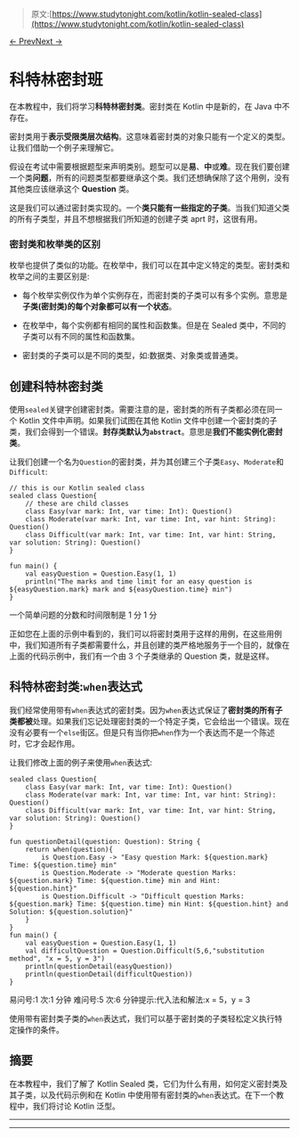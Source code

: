 > 原文:[https://www.studytonight.com/kotlin/kotlin-sealed-class](https://www.studytonight.com/kotlin/kotlin-sealed-class)

[← Prev](/kotlin/kotlin-enum "Kotlin Enum")[Next →](/kotlin/kotlin-generics "Kotlin Generics")

# 科特林密封班

在本教程中，我们将学习**科特林密封类**。密封类在 Kotlin 中是新的，在 Java 中不存在。

密封类用于**表示受限类层次结构**。这意味着密封类的对象只能有一个定义的类型。让我们借助一个例子来理解它。

假设在考试中需要根据题型来声明类别。题型可以是**易**、**中**或**难**。现在我们要创建一个类**问题**，所有的问题类型都要继承这个类。我们还想确保除了这个用例，没有其他类应该继承这个 **Question** 类。

这是我们可以通过密封类实现的。一个**类只能有一些指定的子类**。当我们知道父类的所有子类型，并且不想根据我们所知道的创建子类 aprt 时，这很有用。

### 密封类和枚举类的区别

枚举也提供了类似的功能。在枚举中，我们可以在其中定义特定的类型。密封类和枚举之间的主要区别是:

*   每个枚举实例仅作为单个实例存在，而密封类的子类可以有多个实例。意思是**子类(密封类)的每个对象都可以有一个状态**。

*   在枚举中，每个实例都有相同的属性和函数集。但是在 Sealed 类中，不同的子类可以有不同的属性和函数集。

*   密封类的子类可以是不同的类型，如:数据类、对象类或普通类。

## 创建科特林密封类

使用`sealed`关键字创建密封类。需要注意的是，密封类的所有子类都必须在同一个 Kotlin 文件中声明。如果我们试图在其他 Kotlin 文件中创建一个密封类的子类，我们会得到一个错误。**封存类默认为`abstract`**。意思是**我们不能实例化密封类**。

让我们创建一个名为`Question`的密封类，并为其创建三个子类`Easy`、`Moderate`和`Difficult`:

```
// this is our Kotlin sealed class
sealed class Question{
    // these are child classes
    class Easy(var mark: Int, var time: Int): Question()
    class Moderate(var mark: Int, var time: Int, var hint: String): Question()
    class Difficult(var mark: Int, var time: Int, var hint: String, var solution: String): Question()
}

fun main() {
    val easyQuestion = Question.Easy(1, 1)
    println("The marks and time limit for an easy question is ${easyQuestion.mark} mark and ${easyQuestion.time} min")
}
```

一个简单问题的分数和时间限制是 1 分 1 分

正如您在上面的示例中看到的，我们可以将密封类用于这样的用例，在这些用例中，我们知道所有子类都需要什么，并且创建的类严格地服务于一个目的，就像在上面的代码示例中，我们有一个由 3 个子类继承的 Question 类，就是这样。

## 科特林密封类:`when`表达式

我们经常使用带有`when`表达式的密封类。因为`when`表达式保证了**密封类的所有子类都被**处理。如果我们忘记处理密封类的一个特定子类，它会给出一个错误。现在没有必要有一个`else`街区。但是只有当你把`when`作为一个表达而不是一个陈述时，它才会起作用。

让我们修改上面的例子来使用`when`表达式:

```
sealed class Question{
    class Easy(var mark: Int, var time: Int): Question()
    class Moderate(var mark: Int, var time: Int, var hint: String): Question()
    class Difficult(var mark: Int, var time: Int, var hint: String, var solution: String): Question()
}

fun questionDetail(question: Question): String {
    return when(question){
        is Question.Easy -> "Easy question Mark: ${question.mark} Time: ${question.time} min"
        is Question.Moderate -> "Moderate question Marks:  ${question.mark} Time: ${question.time} min and Hint: ${question.hint}"
        is Question.Difficult -> "Difficult question Marks:  ${question.mark} Time: ${question.time} min Hint: ${question.hint} and Solution: ${question.solution}"
    }
}
fun main() {
    val easyQuestion = Question.Easy(1, 1)
    val difficultQuestion = Question.Difficult(5,6,"substitution method", "x = 5, y = 3")
    println(questionDetail(easyQuestion))
    println(questionDetail(difficultQuestion))
}
```

易问号:1 次:1 分钟
难问号:5 次:6 分钟提示:代入法和解法:x = 5，y = 3

使用带有密封类子类的`when`表达式，我们可以基于密封类的子类轻松定义执行特定操作的条件。

## 摘要

在本教程中，我们了解了 Kotlin Sealed 类，它们为什么有用，如何定义密封类及其子类，以及代码示例和在 Kotlin 中使用带有密封类的`when`表达式。在下一个教程中，我们将讨论 Kotlin 泛型。

* * *

* * *